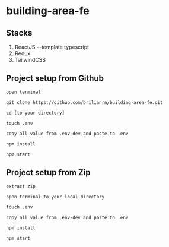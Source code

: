 # building-area-fe

## Stacks

1. ReactJS --template typescript
2. Redux
3. TailwindCSS

## Project setup from Github

```
open terminal
```

```
git clone https://github.com/brilianrn/building-area-fe.git
```

```
cd [to your directory]
```

```
touch .env
```

```
copy all value from .env-dev and paste to .env
```

```
npm install
```

```
npm start
```

## Project setup from Zip

```
extract zip
```

```
open terminal to your local directory
```

```
touch .env
```

```
copy all value from .env-dev and paste to .env
```

```
npm install
```

```
npm start
```
